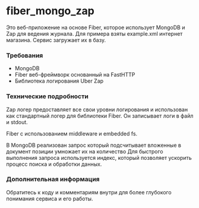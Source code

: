 # fiber_mongo_zap

Это веб-приложение на основе Fiber, которое использует MongoDB и Zap для ведения журнала.
Для примера взяты example.xml интернет магазина. Сервис загружает их в базу.

### Требования
* MongoDB 
* Fiber веб-фреймворк основанный на FastHTTP
* Библиотека логирования Uber Zap

### Технические подробности
Zap логер предоставляет все свои уровни логирования и использован как стандартный логер для библиотеки Fiber. Он записывает логи в файл и stdout.

Fiber с использованием middleware и embedded fs.

В MongoDB реализован запрос который подсчитывает вложенные в документ позиции умножает их на количество Для быстрого выполнения запроса используется индекс, который позволяет ускорить процесс поиска и обработки данных.

### Дополнительная информация
Обратитесь к коду и комментариям внутри для более глубокого понимания сервиса и его работы.
